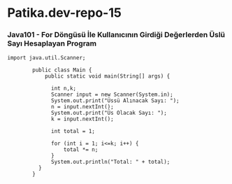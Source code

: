 # Patika.dev-repo-15

### Java101 - For Döngüsü İle Kullanıcının Girdiği Değerlerden Üslü Sayı Hesaplayan Program

```
import java.util.Scanner;

        public class Main {
            public static void main(String[] args) {
            
              int n,k;
              Scanner input = new Scanner(System.in);
              System.out.print("Üssü Alınacak Sayı: ");
              n = input.nextInt();
              System.out.print("Üs Olacak Sayı: ");
              k = input.nextInt();

              int total = 1;

              for (int i = 1; i<=k; i++) {
                  total *= n;
              }
              System.out.println("Total: " + total);
          }
        }
```
